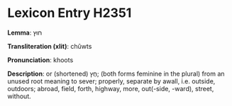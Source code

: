 # Lexicon Entry H2351

**Lemma**: חוּץ

**Transliteration (xlit)**: chûwts

**Pronunciation**: khoots

**Description**:
or (shortened) חֻץ; (both forms feminine in the plural) from an unused root meaning to sever; properly, separate by awall, i.e. outside, outdoors; abroad, field, forth, highway, more, out(-side, -ward), street, without.
